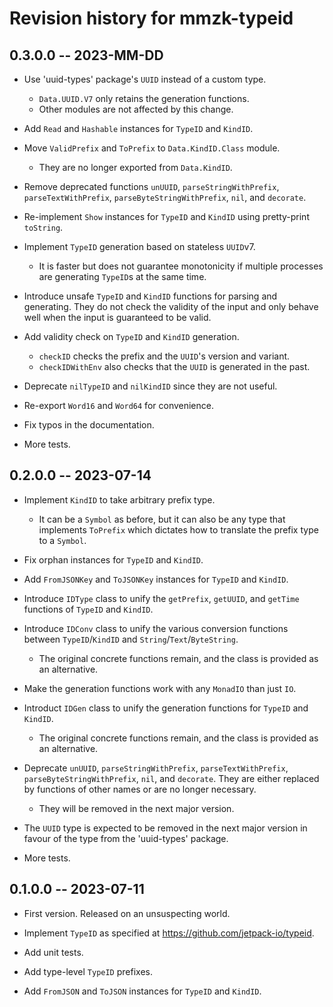 # Revision history for mmzk-typeid


## 0.3.0.0 -- 2023-MM-DD

* Use 'uuid-types' package's `UUID` instead of a custom type.
  * `Data.UUID.V7` only retains the generation functions.
  * Other modules are not affected by this change.

* Add `Read` and `Hashable` instances for `TypeID` and `KindID`.

* Move `ValidPrefix` and `ToPrefix` to `Data.KindID.Class` module.
  * They are no longer exported from `Data.KindID`.

* Remove deprecated functions `unUUID`, `parseStringWithPrefix`,
  `parseTextWithPrefix`, `parseByteStringWithPrefix`, `nil`, and `decorate`.

* Re-implement `Show` instances for `TypeID` and `KindID` using pretty-print
  `toString`.

* Implement `TypeID` generation based on stateless `UUID`v7.
  * It is faster but does not guarantee monotonicity if multiple processes are
    generating `TypeID`s at the same time.

* Introduce unsafe `TypeID` and `KindID` functions for parsing and generating.
  They do not check the validity of the input and only behave well when the
  input is guaranteed to be valid.

* Add validity check on `TypeID` and `KindID` generation.
  * `checkID` checks the prefix and the `UUID`'s version and variant.
  * `checkIDWithEnv` also checks that the `UUID` is generated in the past.

* Deprecate `nilTypeID` and `nilKindID` since they are not useful.

* Re-export `Word16` and `Word64` for convenience.

* Fix typos in the documentation.

* More tests.


## 0.2.0.0 -- 2023-07-14

* Implement `KindID` to take arbitrary prefix type.
  * It can be a `Symbol` as before, but it can also be any type that implements
    `ToPrefix` which dictates how to translate the prefix type to a `Symbol`.

* Fix orphan instances for `TypeID` and `KindID`.

* Add `FromJSONKey` and `ToJSONKey` instances for `TypeID` and `KindID`.

* Introduce `IDType` class to unify the `getPrefix`, `getUUID`, and `getTime`
  functions of `TypeID` and `KindID`.

* Introduce `IDConv` class to unify the various conversion functions between
  `TypeID`/`KindID` and `String`/`Text`/`ByteString`.
  * The original concrete functions remain, and the class is provided as an
    alternative.

* Make the generation functions work with any `MonadIO` than just `IO`.

* Introduct `IDGen` class to unify the generation functions for `TypeID` and
  `KindID`.
  * The original concrete functions remain, and the class is provided as an
    alternative.

* Deprecate `unUUID`, `parseStringWithPrefix`, `parseTextWithPrefix`,
  `parseByteStringWithPrefix`, `nil`, and `decorate`. They are either replaced
  by functions of other names or are no longer necessary.
  * They will be removed in the next major version.

* The `UUID` type is expected to be removed in the next major version in favour
  of the type from the 'uuid-types' package.

* More tests.


## 0.1.0.0 -- 2023-07-11

* First version. Released on an unsuspecting world.

* Implement `TypeID` as specified at https://github.com/jetpack-io/typeid.

* Add unit tests.

* Add type-level `TypeID` prefixes.

* Add `FromJSON` and `ToJSON` instances for `TypeID` and `KindID`.

